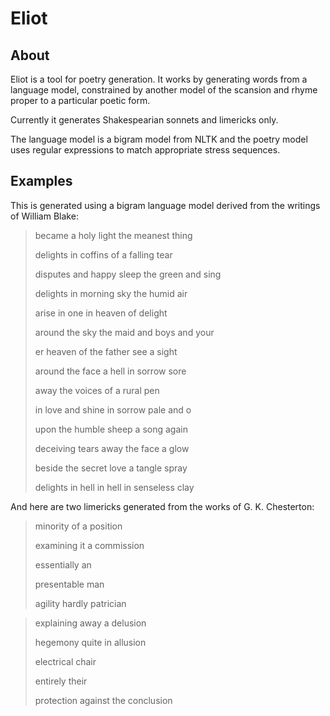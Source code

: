 # Eliot

## About 

Eliot is a tool for poetry generation. It works by generating words from a
language model, constrained by another model of the scansion and rhyme
proper to a particular poetic form.

Currently it generates Shakespearian sonnets and limericks only. 

The language model is a bigram model from NLTK and the poetry model uses 
regular expressions to match appropriate stress sequences.

## Examples

This is generated using a bigram language model derived from the writings of
William Blake:

> became a holy light the meanest thing
>
> delights in coffins of a falling tear
>
> disputes and happy sleep the green and sing
>
> delights in morning sky the humid air
>
> arise in one in heaven of delight
>
> around the sky the maid and boys and your
>
> er heaven of the father see a sight
>
> around the face a hell in sorrow sore
>
> away the voices of a rural pen
>
> in love and shine in sorrow pale and o
>
> upon the humble sheep a song again
>
> deceiving tears away the face a glow
>
> beside the secret love a tangle spray
>
> delights in hell in hell in senseless clay

And here are two limericks generated from the works of G. K. Chesterton:

> minority of a position
>
> examining it a commission
>
> essentially an
>
> presentable man
>
> agility hardly patrician

> explaining away a delusion
>
> hegemony quite in allusion
>
> electrical chair
>
> entirely their
>
> protection against the conclusion